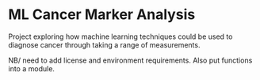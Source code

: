 # ML Cancer Marker Analysis

Project exploring how machine learning techniques could be used to diagnose cancer through taking a range of measurements.

NB/ need to add license and environment requirements. Also put functions into a module.
